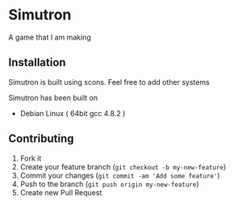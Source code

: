 # Simutron

A game that I am making

## Installation

Simutron is built using scons.  Feel free to add other systems

Simutron has been built on

* Debian Linux ( 64bit gcc 4.8.2 )

## Contributing

1. Fork it
2. Create your feature branch (`git checkout -b my-new-feature`)
3. Commit your changes (`git commit -am 'Add some feature'`)
4. Push to the branch (`git push origin my-new-feature`)
5. Create new Pull Request

